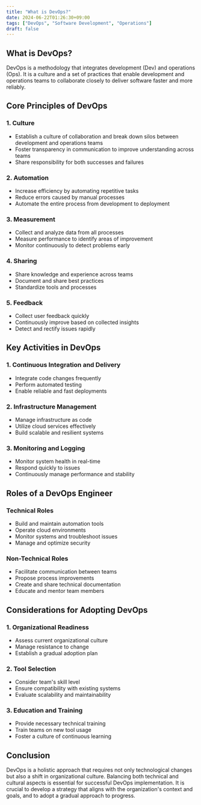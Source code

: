 ```yaml
---
title: "What is DevOps?"
date: 2024-06-22T01:26:30+09:00
tags: ["DevOps", "Software Development", "Operations"]
draft: false
---
```


## What is DevOps?

DevOps is a methodology that integrates development (Dev) and operations (Ops). It is a culture and a set of practices that enable development and operations teams to collaborate closely to deliver software faster and more reliably.

## Core Principles of DevOps

### 1. Culture

- Establish a culture of collaboration and break down silos between development and operations teams
- Foster transparency in communication to improve understanding across teams
- Share responsibility for both successes and failures

### 2. Automation

- Increase efficiency by automating repetitive tasks
- Reduce errors caused by manual processes
- Automate the entire process from development to deployment

### 3. Measurement

- Collect and analyze data from all processes
- Measure performance to identify areas of improvement
- Monitor continuously to detect problems early

### 4. Sharing

- Share knowledge and experience across teams
- Document and share best practices
- Standardize tools and processes

### 5. Feedback

- Collect user feedback quickly
- Continuously improve based on collected insights
- Detect and rectify issues rapidly

## Key Activities in DevOps

### 1. Continuous Integration and Delivery

- Integrate code changes frequently
- Perform automated testing
- Enable reliable and fast deployments

### 2. Infrastructure Management

- Manage infrastructure as code
- Utilize cloud services effectively
- Build scalable and resilient systems

### 3. Monitoring and Logging

- Monitor system health in real-time
- Respond quickly to issues
- Continuously manage performance and stability

## Roles of a DevOps Engineer

### Technical Roles

- Build and maintain automation tools
- Operate cloud environments
- Monitor systems and troubleshoot issues
- Manage and optimize security

### Non-Technical Roles

- Facilitate communication between teams
- Propose process improvements
- Create and share technical documentation
- Educate and mentor team members

## Considerations for Adopting DevOps

### 1. Organizational Readiness

- Assess current organizational culture
- Manage resistance to change
- Establish a gradual adoption plan

### 2. Tool Selection

- Consider team's skill level
- Ensure compatibility with existing systems
- Evaluate scalability and maintainability

### 3. Education and Training

- Provide necessary technical training
- Train teams on new tool usage
- Foster a culture of continuous learning

## Conclusion

DevOps is a holistic approach that requires not only technological changes but also a shift in organizational culture. Balancing both technical and cultural aspects is essential for successful DevOps implementation. It is crucial to develop a strategy that aligns with the organization's context and goals, and to adopt a gradual approach to progress.
